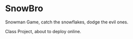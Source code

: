 # SnowBro
Snowman Game, catch the snowflakes, dodge the evil ones. 

Class Project, about to deploy online. 

